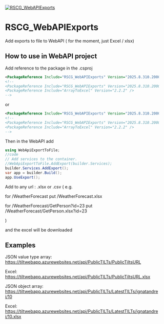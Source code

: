 [![RSCG_WebAPIExports](https://img.shields.io/nuget/v/RSCG_WebAPIExports?label=RSCG_WebAPIExports)](https://www.nuget.org/packages/RSCG_WebAPIExports/)

# RSCG_WebAPIExports

Add exports to file to WebAPI ( for the moment, just Excel / xlsx)



## How to use in WebAPI project


Add reference to the package in the .csproj
```xml
<PackageReference Include="RSCG_WebAPIExports" Version="2025.8.310.2000" OutputItemType="Analyzer" ReferenceOutputAssembly="true"  />
<!--
<PackageReference Include="RSCG_WebAPIExports" Version="2025.8.310.2000" OutputItemType="Analyzer" ReferenceOutputAssembly="true"  />
<PackageReference Include="ArrayToExcel" Version="2.2.2" />
-->
```
or
```xml
<PackageReference Include="RSCG_WebAPIExports" Version="2025.8.310.2000" OutputItemType="Analyzer" ReferenceOutputAssembly="true"  />
<!--
<PackageReference Include="RSCG_WebAPIExports" Version="2025.8.310.2000" OutputItemType="Analyzer" ReferenceOutputAssembly="true"  />
<PackageReference Include="ArrayToExcel" Version="2.2.2" />
-->
```


Then in the WebAPI add
```csharp
using WebApiExportToFile;
//code
// Add services to the container.
//WebApiExportToFile.AddExport(builder.Services);
builder.Services.AddExport();
var app = builder.Build();
app.UseExport();

```

Add to any url : .xlsx or .csv ( e.g. 

for /WeatherForecast put /WeatherForecast.xlsx 

for /WeatherForecast/GetPerson?id=23 put /WeatherForecast/GetPerson.xlsx?id=23

) 

and the excel will be downloaded

## Examples

JSON value type array: 
https://tiltwebapp.azurewebsites.net/api/PublicTILTs/PublicTiltsURL


Excel:
https://tiltwebapp.azurewebsites.net/api/PublicTILTs/PublicTiltsURL.xlsx


JSON object array:
https://tiltwebapp.azurewebsites.net/api/PublicTILTs/LatestTILTs/ignatandrei/10

Excel:
https://tiltwebapp.azurewebsites.net/api/PublicTILTs/LatestTILTs/ignatandrei/10.xlsx